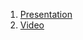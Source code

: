 1. [Presentation](./JavaScript%20lesson%20by%20Pavel%20Konan%20%232.pdf)
1. [Video](https://www.youtube.com/watch?v=NGAnl7cvqDU)
